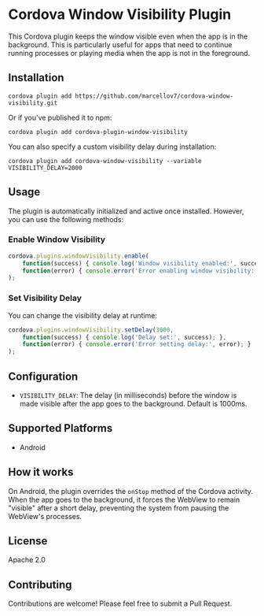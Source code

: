 # Cordova Window Visibility Plugin

This Cordova plugin keeps the window visible even when the app is in the background. This is particularly useful for apps that need to continue running processes or playing media when the app is not in the foreground.

## Installation

```
cordova plugin add https://github.com/marcellov7/cordova-window-visibility.git
```

Or if you've published it to npm:

```
cordova plugin add cordova-plugin-window-visibility
```

You can also specify a custom visibility delay during installation:

```
cordova plugin add cordova-window-visibility --variable VISIBILITY_DELAY=2000
```

## Usage

The plugin is automatically initialized and active once installed. However, you can use the following methods:

### Enable Window Visibility

```javascript
cordova.plugins.windowVisibility.enable(
    function(success) { console.log('Window visibility enabled:', success); },
    function(error) { console.error('Error enabling window visibility:', error); }
);
```

### Set Visibility Delay

You can change the visibility delay at runtime:

```javascript
cordova.plugins.windowVisibility.setDelay(3000,
    function(success) { console.log('Delay set:', success); },
    function(error) { console.error('Error setting delay:', error); }
);
```

## Configuration

- `VISIBILITY_DELAY`: The delay (in milliseconds) before the window is made visible after the app goes to the background. Default is 1000ms.

## Supported Platforms

- Android

## How it works

On Android, the plugin overrides the `onStop` method of the Cordova activity. When the app goes to the background, it forces the WebView to remain "visible" after a short delay, preventing the system from pausing the WebView's processes.

## License

Apache 2.0

## Contributing

Contributions are welcome! Please feel free to submit a Pull Request.
